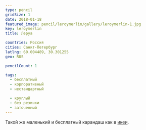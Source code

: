 ```yaml
---
type: pencil
gridSize: 1
date: 2018-01-18
featured_image: pencil/leroymerlin/gallery/leroymerlin-1.jpg
key: leroymerlin
title: Леруа

countries: Россия
cities: Санкт-Петербург
latlng: 60.004489, 30.301255
geo: RUS

pencilCount: 1

tags:
  - бесплатный
  - корпоративный
  - нестандартный

  - круглый
  - без резинки
  - заточенный
---
```


Такой же маленький и бесплатный карандаш как в [икеи](?display=ikea).
